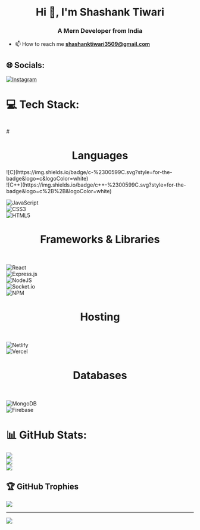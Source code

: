 # <h1 align="center">Hi 👋, I'm Shashank Tiwari</h1>
<h3 align="center">A Mern Developer from India</h3>

- 📫 How to reach me **shashanktiwari3509@gmail.com**

## 🌐 Socials:
[![Instagram](https://img.shields.io/badge/Instagram-%23E4405F.svg?logo=Instagram&logoColor=white)](https://instagram.com/__.shashank__) 

# 💻 Tech Stack:<br/>
<br/>
# <h1 align="center">Languages </h1>
![C](https://img.shields.io/badge/c-%2300599C.svg?style=for-the-badge&logo=c&logoColor=white) <br/>
![C++](https://img.shields.io/badge/c++-%2300599C.svg?style=for-the-badge&logo=c%2B%2B&logoColor=white) <br/>

![JavaScript](https://img.shields.io/badge/javascript-%23323330.svg?style=for-the-badge&logo=javascript&logoColor=%23F7DF1E) <br/>
![CSS3](https://img.shields.io/badge/css3-%231572B6.svg?style=for-the-badge&logo=css3&logoColor=white)<br/>
![HTML5](https://img.shields.io/badge/html5-%23E34F26.svg?style=for-the-badge&logo=html5&logoColor=white) <br/>
# <h1 align="center">Frameworks & Libraries </h1><br/>
![React](https://img.shields.io/badge/react-%2320232a.svg?style=for-the-badge&logo=react&logoColor=%2361DAFB) <br/>
![Express.js](https://img.shields.io/badge/express.js-%23404d59.svg?style=for-the-badge&logo=express&logoColor=%2361DAFB)<br/>
![NodeJS](https://img.shields.io/badge/node.js-6DA55F?style=for-the-badge&logo=node.js&logoColor=white) <br/>
![Socket.io](https://img.shields.io/badge/Socket.io-black?style=for-the-badge&logo=socket.io&badgeColor=010101) <br/>
![NPM](https://img.shields.io/badge/NPM-%23000000.svg?style=for-the-badge&logo=npm&logoColor=white)<br/>
# <h1 align="center">Hosting</h1><br/>
![Netlify](https://img.shields.io/badge/netlify-%23000000.svg?style=for-the-badge&logo=netlify&logoColor=#00C7B7) <br/>
![Vercel](https://img.shields.io/badge/vercel-%23000000.svg?style=for-the-badge&logo=vercel&logoColor=white)<br/>
# <h1 align="center">Databases</h1><br/>
![MongoDB](https://img.shields.io/badge/MongoDB-%234ea94b.svg?style=for-the-badge&logo=mongodb&logoColor=white)<br/>
![Firebase](https://img.shields.io/badge/firebase-%23039BE5.svg?style=for-the-badge&logo=firebase) <br/>
# 📊 GitHub Stats:
![](https://github-readme-stats.vercel.app/api?username=Shashan-k08&theme=radical&hide_border=false&include_all_commits=true&count_private=true)<br/>
![](https://github-readme-streak-stats.herokuapp.com/?user=Shashan-k08&theme=radical&hide_border=false)<br/>
![](https://github-readme-stats.vercel.app/api/top-langs/?username=Shashan-k08&theme=radical&hide_border=false&include_all_commits=true&count_private=true&layout=compact)

## 🏆 GitHub Trophies
![](https://github-profile-trophy.vercel.app/?username=Shashan-k08&theme=apprentice&no-frame=false&no-bg=false&margin-w=4)

---
[![](https://visitcount.itsvg.in/api?id=Shashan-k08&icon=6&color=2)](https://visitcount.itsvg.in)

<!-- Proudly created with GPRM ( https://gprm.itsvg.in ) -->
